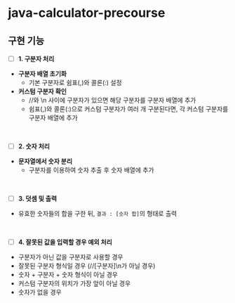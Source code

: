 # java-calculator-precourse

<h2>구현 기능</h2>

- [ ] **1. 구분자 처리**
- **구분자 배열 초기화**
    - 기본 구분자로 쉼표(,)와 콜론(:) 설정
- **커스텀 구분자 확인**
    - //와 \n 사이에 구분자가 있으면 해당 구분자를 구분자 배열에 추가
    - 쉼표(,)와 콜론(:)으로 커스텀 구분자가 여러 개 구분된다면, 각 커스텀 구분자를 구분자 배열에 추가

</br>

- [ ] **2. 숫자 처리**
- **문자열에서 숫자 분리**
    - 구분자를 이용하여 숫자 추출 후 숫자 배열에 추가

</br>

- [ ] **3. 덧셈 및 출력**
- 유효한 숫자들의 합을 구한 뒤, `결과 : [숫자 합]`의 형태로 출력

</br>

- [ ] **4. 잘못된 값을 입력할 경우 예외 처리**
- 구분자가 아닌 값을 구분자로 사용할 경우
- 잘못된 구분자 형식일 경우 (//[구분자]\n가 아닐 경우)
- 숫자 + 구분자 + 숫자 형식이 아닐 경우
- 커스텀 구분자의 위치가 가장 앞이 아닐 경우
- 숫자가 없을 경우
